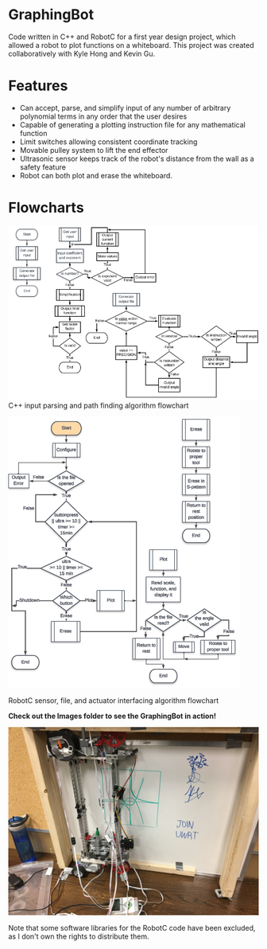 # GraphingBot
Code written in C++ and RobotC for a first year design project, which allowed a robot to plot functions on a whiteboard.
This project was created collaboratively with Kyle Hong and Kevin Gu.

# Features
- Can accept, parse, and simplify input of any number of arbitrary polynomial terms in any order that the user desires
- Capable of generating a plotting instruction file for any mathematical function
- Limit switches allowing consistent coordinate tracking
- Movable pulley system to lift the end effector
- Ultrasonic sensor keeps track of the robot's distance from the wall as a safety feature
- Robot can both plot and erase the whiteboard.

# Flowcharts

![alt text](https://github.com/Scotrus/GraphingBot/blob/master/Flowcharts/C%2B%2BFlowChart.png)
C++ input parsing and path finding algorithm flowchart

![alt text](https://github.com/Scotrus/GraphingBot/blob/master/Flowcharts/RobotCFlowChart.png)

RobotC sensor, file, and actuator interfacing algorithm flowchart

**Check out the Images folder to see the GraphingBot in action!**

![alt text](https://github.com/Scotrus/GraphingBot/blob/master/Images/IMG_1458.JPG)

Note that some software libraries for the RobotC code have been excluded, as I don't own the rights to distribute them.

